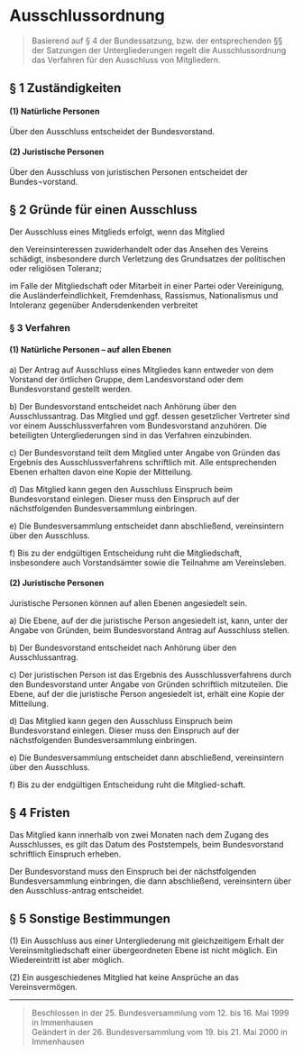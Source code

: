 # Ausschlussordnung

> Basierend auf § 4 der Bundessatzung, bzw. der entsprechenden §§ der Satzungen der Untergliederungen regelt die Ausschlussordnung das Verfahren für den Ausschluss von Mitgliedern.

## § 1	Zuständigkeiten

#### (1)	Natürliche Personen
Über den Ausschluss entscheidet der Bundesvorstand.

#### (2)	Juristische Personen
Über den Ausschluss von juristischen Personen entscheidet der Bundes¬vorstand.

## § 2	Gründe für einen Ausschluss
Der Ausschluss eines Mitglieds erfolgt, wenn das Mitglied

den Vereinsinteressen zuwiderhandelt oder das Ansehen des Vereins schädigt, insbesondere durch Verletzung des Grundsatzes der politischen oder religiösen Toleranz;

im Falle der Mitgliedschaft oder Mitarbeit in einer Partei oder Vereinigung, die Ausländerfeindlichkeit, Fremdenhass, Rassismus, Nationalismus und Intoleranz gegenüber Andersdenkenden verbreitet

### § 3	Verfahren

#### (1)	Natürliche Personen – auf allen Ebenen

a) Der Antrag auf Ausschluss eines Mitgliedes kann entweder von dem Vorstand der örtlichen Gruppe, dem Landesvorstand oder dem Bundesvorstand gestellt werden.

b) Der Bundesvorstand entscheidet nach Anhörung über den Ausschlussantrag. Das Mitglied und ggf. dessen gesetzlicher Vertreter sind vor einem Ausschlussverfahren vom Bundesvorstand anzuhören. Die beteiligten Untergliederungen sind in das Verfahren einzubinden.

c) Der Bundesvorstand teilt dem Mitglied unter Angabe von Gründen das Ergebnis des Ausschlussverfahrens schriftlich mit. Alle entsprechenden Ebenen erhalten davon eine Kopie der Mitteilung.

d) Das Mitglied kann gegen den Ausschluss Einspruch beim Bundesvorstand einlegen. Dieser muss den Einspruch auf der nächstfolgenden Bundesversammlung einbringen.

e) Die Bundesversammlung entscheidet dann abschließend, vereinsintern über den Ausschluss.

f) Bis zu der endgültigen Entscheidung ruht die Mitgliedschaft, insbesondere auch Vorstandsämter sowie die Teilnahme am Vereinsleben.

#### (2)	Juristische Personen

Juristische Personen können auf allen Ebenen angesiedelt sein.

a) Die Ebene, auf der die juristische Person angesiedelt ist, kann, unter der Angabe von Gründen, beim Bundesvorstand Antrag auf Ausschluss stellen.

b) Der Bundesvorstand entscheidet nach Anhörung über den Ausschlussantrag.

c) Der juristischen Person ist das Ergebnis des Ausschlussverfahrens durch den Bundesvorstand unter Angabe von Gründen schriftlich mitzuteilen. Die Ebene, auf der die juristische Person angesiedelt ist, erhält eine Kopie der Mitteilung.

d) Das Mitglied kann gegen den Ausschluss Einspruch beim Bundesvorstand einlegen. Dieser muss den Einspruch auf der nächstfolgenden Bundesversammlung einbringen.

e) Die Bundesversammlung entscheidet dann abschließend, vereinsintern über den Ausschluss.

f) Bis zu der endgültigen Entscheidung ruht die Mitglied-schaft.

## § 4 Fristen
Das Mitglied kann innerhalb von zwei Monaten nach dem Zugang des Ausschlusses, es gilt das Datum des Poststempels, beim Bundesvorstand schriftlich Einspruch erheben.

Der Bundesvorstand muss den Einspruch bei der nächstfolgenden Bundesversammlung einbringen, die dann abschließend, vereinsintern über den Ausschluss-antrag entscheidet.

## § 5 Sonstige Bestimmungen
(1)	Ein Ausschluss aus einer Untergliederung mit gleichzeitigem Erhalt der Vereinsmitgliedschaft einer übergeordneten Ebene ist nicht möglich. Ein Wiedereintritt ist aber möglich.

(2)	Ein ausgeschiedenes Mitglied hat keine Ansprüche an das Vereinsvermögen.

----

> Beschlossen in der 25. Bundesversammlung vom 12. bis 16. Mai 1999 in Immenhausen  
Geändert in der 26. Bundesversammlung vom 19. bis 21. Mai 2000 in Immenhausen
